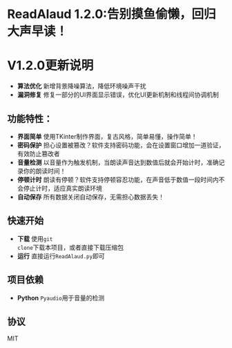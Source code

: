 # ReadAlaud 1.2.0:告别摸鱼偷懒，回归大声早读！

# V1.2.0更新说明
- **算法优化** 新增背景降噪算法，降低环境噪声干扰
- **漏洞修复** 修复一部分的UI界面显示错误，优化UI更新机制和线程间协调机制

## 功能特性：
- **界面简单** 使用TKinter制作界面，复古风格，简单易懂，操作简单！
- **密码保护** 担心设置被篡改？软件支持密码功能，会在设置窗口增加一道验证，有效防止篡改者
- **音量检测** 以音量作为触发机制，当朗读声音达到数值后就会开始计时，准确记录你的朗读时间！
- **停顿计时** 朗读有停顿？软件支持停顿容忍功能，在声音低于数值一段时间内不会停止计时，适应真实朗读环境
- **自动保存** 所有数据关闭自动保存，无需担心数据丢失！

## 快速开始
- **下载** 使用<code>git clone</code>下载本项目，或者直接下载压缩包
- **运行** 直接运行<code>ReadAlaud.py</code>即可

## 项目依赖
- **Python** <code>Pyaudio</code>用于音量的检测

## 协议
MIT